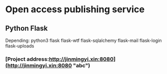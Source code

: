 # Open access publishing service
## Python Flask
Depending:
python3
flask
flask-wtf
flask-sqlalchemy
flask-mail
flask-login
flask-uploads

### [Project address:http://jinmingyi.xin:8080](http://jinmingyi.xin:8080 "abc")